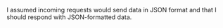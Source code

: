 I assumed incoming requests would send data in JSON format and that I should respond with JSON-formatted data. 